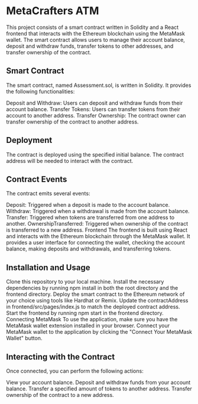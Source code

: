 # MetaCrafters ATM
This project consists of a smart contract written in Solidity and a React frontend that interacts with the Ethereum blockchain using the MetaMask wallet. The smart contract allows users to manage their account balance, deposit and withdraw funds, transfer tokens to other addresses, and transfer ownership of the contract.

## Smart Contract
The smart contract, named Assessment.sol, is written in Solidity. It provides the following functionalities:

Deposit and Withdraw: Users can deposit and withdraw funds from their account balance.
Transfer Tokens: Users can transfer tokens from their account to another address.
Transfer Ownership: The contract owner can transfer ownership of the contract to another address.

## Deployment
The contract is deployed using the specified initial balance. The contract address will be needed to interact with the contract.

## Contract Events
The contract emits several events:

Deposit: Triggered when a deposit is made to the account balance.
Withdraw: Triggered when a withdrawal is made from the account balance.
Transfer: Triggered when tokens are transferred from one address to another.
OwnershipTransferred: Triggered when ownership of the contract is transferred to a new address.
Frontend
The frontend is built using React and interacts with the Ethereum blockchain through the MetaMask wallet. It provides a user interface for connecting the wallet, checking the account balance, making deposits and withdrawals, and transferring tokens.

## Installation and Usage
Clone this repository to your local machine.
Install the necessary dependencies by running npm install in both the root directory and the frontend directory.
Deploy the smart contract to the Ethereum network of your choice using tools like Hardhat or Remix.
Update the contractAddress in frontend/src/pages/index.js to match the deployed contract address.
Start the frontend by running npm start in the frontend directory.
Connecting MetaMask
To use the application, make sure you have the MetaMask wallet extension installed in your browser. Connect your MetaMask wallet to the application by clicking the "Connect Your MetaMask Wallet" button.

## Interacting with the Contract
Once connected, you can perform the following actions:

View your account balance.
Deposit and withdraw funds from your account balance.
Transfer a specified amount of tokens to another address.
Transfer ownership of the contract to a new address.